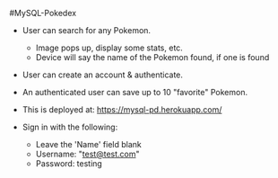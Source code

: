 #MySQL-Pokedex

* User can search for any Pokemon. 
    * Image pops up, display some stats, etc.
    * Device will say the name of the Pokemon found, if one is found

* User can create an account & authenticate.

* An authenticated user can save up to 10 "favorite" Pokemon.

* This is deployed at: https://mysql-pd.herokuapp.com/

* Sign in with the following:
   * Leave the 'Name' field blank
   * Username: "test@test.com"
   * Password: testing
